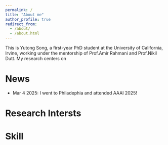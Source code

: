 ```yaml
---
permalink: /
title: "About me"
author_profile: true
redirect_from: 
  - /about/
  - /about.html
---
```


This is Yutong Song, a first-year PhD student at the University of California, Irvine, working under the mentorship of Prof.Amir Rahmani and Prof.Nikil Dutt. My research centers on

News
======
- Mar 4 2025: I went to Philadephia and attended AAAI 2025!

Research Intersts
======

Skill
======

